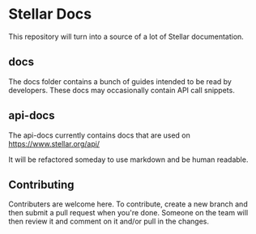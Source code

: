 Stellar Docs
============

This repository will turn into a source of a lot of Stellar documentation.

## docs
The docs folder contains a bunch of guides intended to be read by developers. These docs may occasionally contain API call snippets.

## api-docs
The api-docs currently contains docs that are used on https://www.stellar.org/api/

It will be refactored someday to use markdown and be human readable.

## Contributing
Contributers are welcome here. To contribute, create a new branch and then submit a pull request when you're done. Someone on the team will then review it and comment on it and/or pull in the changes.